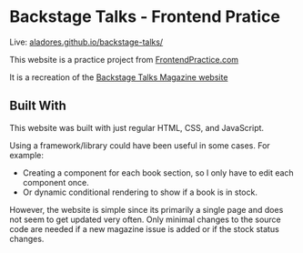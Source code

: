 # Backstage Talks - Frontend Pratice 
Live: [aladores.github.io/backstage-talks/](aladores.github.io/backstage-talks/)

This website is a practice project from [FrontendPractice.com](https://www.frontendpractice.com/projects/backstage-talks)

It is a recreation of the [Backstage Talks Magazine website](https://backstagetalks.com/) 

## Built With
This website was built with just regular HTML, CSS, and JavaScript. 

Using a framework/library could have been useful in some cases. For example: 
- Creating a component for each book section, so I only have to edit each component once.
- Or dynamic conditional rendering to show if a book is in stock.

However, the website is simple since its primarily a single page and does not seem to get updated very often. Only minimal changes to the source code are needed if a new magazine issue is added or if the stock status changes.

